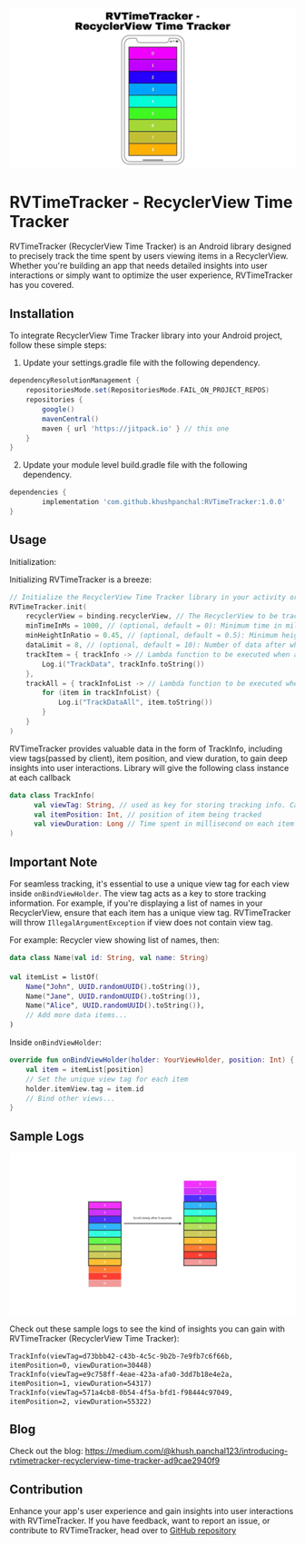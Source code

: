 
<img src=https://github.com/khushpanchal/RVTimeTracker/blob/master/assets/RVTimeTracker.jpg >

# RVTimeTracker -  RecyclerView Time Tracker

RVTimeTracker (RecyclerView Time Tracker) is an Android library designed to precisely track the time spent by users viewing items in a RecyclerView. Whether you're building an app that needs detailed insights into user interactions or simply want to optimize the user experience, RVTimeTracker has you covered.

## Installation

To integrate RecyclerView Time Tracker library into your Android project, follow these simple steps:

1. Update your settings.gradle file with the following dependency.
   
```Groovy
dependencyResolutionManagement {
    repositoriesMode.set(RepositoriesMode.FAIL_ON_PROJECT_REPOS)
    repositories {
        google()
        mavenCentral()
        maven { url 'https://jitpack.io' } // this one
    }
}
```

2. Update your module level build.gradle file with the following dependency.
   
```Groovy
dependencies {
        implementation 'com.github.khushpanchal:RVTimeTracker:1.0.0'
}
```

## Usage

Initialization:

Initializing RVTimeTracker is a breeze:

```Kotlin
// Initialize the RecyclerView Time Tracker library in your activity or fragment
RVTimeTracker.init(
    recyclerView = binding.recyclerView, // The RecyclerView to be tracked for item view times.
    minTimeInMs = 1000, // (optional, default = 0): Minimum time in milliseconds a view needs to be visible to be tracked. Value should be greater than 0
    minHeightInRatio = 0.45, // (optional, default = 0.5): Minimum height ratio a view should have to be tracked. Value should be between 0 and 1
    dataLimit = 8, // (optional, default = 10): Number of data after which "trackAll" lambda block will be invoked with the list of tracked data.
    trackItem = { trackInfo -> // Lambda function to be executed when any item moves out of the visible screen. (Contain TrackInfo)
        Log.i("TrackData", trackInfo.toString())
    },
    trackAll = { trackInfoList -> // Lambda function to be executed when the dataLimit is reached or after onStop lifecycle method of the RecyclerView context is called. (Contains List<TrackInfo>)
        for (item in trackInfoList) {
            Log.i("TrackDataAll", item.toString())
        }
    }
)
```

RVTimeTracker provides valuable data in the form of TrackInfo, including view tags(passed by client), item position, and view duration, to gain deep insights into user interactions.
Library will give the following class instance at each callback

```Kotlin
data class TrackInfo(
      val viewTag: String, // used as key for storing tracking info. Can be used to pass meta data that can be retired at client side
      val itemPosition: Int, // position of item being tracked
      val viewDuration: Long // Time spent in millisecond on each item being tracked
)
```

## Important Note

For seamless tracking, it's essential to use a unique view tag for each view inside `onBindViewHolder`. The view tag acts as a key to store tracking information. For example, if you're displaying a list of names in your RecyclerView, ensure that each item has a unique view tag. RVTimeTracker will throw `IllegalArgumentException` if view does not contain view tag.

For example: Recycler view showing list of names, then:

```Kotlin
data class Name(val id: String, val name: String)

val itemList = listOf(
    Name("John", UUID.randomUUID().toString()),
    Name("Jane", UUID.randomUUID().toString()),
    Name("Alice", UUID.randomUUID().toString()),
    // Add more data items...
)
```

Inside `onBindViewHolder`:

```Kotlin
override fun onBindViewHolder(holder: YourViewHolder, position: Int) {
    val item = itemList[position]
    // Set the unique view tag for each item
    holder.itemView.tag = item.id
    // Bind other views...
}
```

## Sample Logs

<img src=https://github.com/khushpanchal/RVTimeTracker/blob/master/assets/RVTimeTracker_Visual.jpg >

Check out these sample logs to see the kind of insights you can gain with RVTimeTracker (RecyclerView Time Tracker):

```
TrackInfo(viewTag=d73bbb42-c43b-4c5c-9b2b-7e9fb7c6f66b, itemPosition=0, viewDuration=30448)
TrackInfo(viewTag=e9c758ff-4eae-423a-afa0-3dd7b18e4e2a, itemPosition=1, viewDuration=54317)
TrackInfo(viewTag=571a4cb8-0b54-4f5a-bfd1-f98444c97049, itemPosition=2, viewDuration=55322)
```

## Blog

Check out the blog: https://medium.com/@khush.panchal123/introducing-rvtimetracker-recyclerview-time-tracker-ad9cae2940f9

## Contribution

Enhance your app's user experience and gain insights into user interactions with RVTimeTracker.
If you have feedback, want to report an issue, or contribute to RVTimeTracker, head over to [GitHub repository](https://github.com/khushpanchal/RecyclerViewTracking/)

